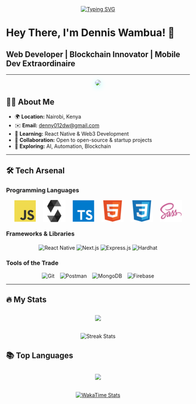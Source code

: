 <!-- Animated Typing SVG -->
<div align="center">
  <a href="https://git.io/typing-svg">
    <img src="https://readme-typing-svg.herokuapp.com/?lines=Hello+Human+👋;Welcome+to+My+Digital+Realm!&center=true&size=30&color=00FFFF&duration=3000" alt="Typing SVG" />
  </a>
</div>

# Hey There, I'm Dennis Wambua! 🚀

## Web Developer | Blockchain Innovator | Mobile Dev Extraordinaire
---

<div align="center">
  <img src="https://media.giphy.com/media/gjrYDwbjnK8x36xZIO/giphy.gif" width="300" style="border-radius: 15px; box-shadow: 0 4px 15px rgba(0, 255, 255, 0.3);" />
</div>

## 👨‍💻 About Me
- 🌍 **Location:** Nairobi, Kenya  
- ✉️ **Email:** [denny012dw@gmail.com](mailto:denny012dw@gmail.com)  
- 🧠 **Learning:** React Native & Web3 Development  
- 🤝 **Collaboration:** Open to open-source & startup projects  
- 🔧 **Exploring:** AI, Automation, Blockchain  

---

## 🛠️ Tech Arsenal

### Programming Languages
<div align="center" style="display: flex; flex-wrap: wrap; gap: 20px; justify-content: center;">
  <img src="https://github.com/devicons/devicon/blob/master/icons/javascript/javascript-original.svg" width="60" height="60" title="JavaScript" style="transition: transform 0.3s; :hover { transform: scale(1.1); }" />
  <img src="https://github.com/devicons/devicon/blob/master/icons/solidity/solidity-original.svg" width="60" height="60" title="Solidity" style="transition: transform 0.3s; :hover { transform: scale(1.1); }" />
  <img src="https://github.com/devicons/devicon/blob/master/icons/typescript/typescript-original.svg" width="60" height="60" title="TypeScript" style="transition: transform 0.3s; :hover { transform: scale(1.1); }" />
  <img src="https://github.com/devicons/devicon/blob/master/icons/html5/html5-original.svg" width="60" height="60" title="HTML" style="transition: transform 0.3s; :hover { transform: scale(1.1); }" />
  <img src="https://github.com/devicons/devicon/blob/master/icons/css3/css3-original.svg" width="60" height="60" title="CSS" style="transition: transform 0.3s; :hover { transform: scale(1.1); }" />
  <img src="https://github.com/devicons/devicon/blob/master/icons/sass/sass-original.svg" width="60" height="60" title="Sass" style="transition: transform 0.3s; :hover { transform: scale(1.1); }" />
</div>

### Frameworks & Libraries
<div align="center" style="margin: 20px 0;">
  <img src="https://img.shields.io/badge/React_Native-61DAFB?style=for-the-badge&logo=react&logoColor=black" alt="React Native" />
  <img src="https://img.shields.io/badge/Next.js-000000?style=for-the-badge&logo=next.js&logoColor=white" alt="Next.js" />
  <img src="https://img.shields.io/badge/Express.js-404D59?style=for-the-badge&logo=express&logoColor=white" alt="Express.js" />
  <img src="https://img.shields.io/badge/Hardhat-F5A623?style=for-the-badge&logo=hardhat&logoColor=black" alt="Hardhat" />
</div>

### Tools of the Trade
<div align="center" style="display: flex; flex-wrap: wrap; gap: 15px; justify-content: center;">
  <img src="https://img.shields.io/badge/Git-F05032?style=for-the-badge&logo=git&logoColor=white" alt="Git" />
  <img src="https://img.shields.io/badge/Postman-FF6C37?style=for-the-badge&logo=postman&logoColor=white" alt="Postman" />
  <img src="https://img.shields.io/badge/MongoDB-47A248?style=for-the-badge&logo=mongodb&logoColor=white" alt="MongoDB" />
  <img src="https://img.shields.io/badge/Firebase-FFCA28?style=for-the-badge&logo=firebase&logoColor=black" alt="Firebase" />
</div>

---

## 🔥 My Stats
<div align="center" style="margin: 30px 0;">
  <a href="https://github.com/Dennis-DW">
    <img src="https://github-readme-stats.vercel.app/api?username=Dennis-DW&show_icons=true&theme=radical&hide_border=true&bg_color=0D1117&title_color=00FFFF&icon_color=FF69B4" width="500" />
  </a>
</div>

<div align="center">
  <img src="https://github-readme-streak-stats.herokuapp.com/?user=Dennis-DW&theme=radical&hide_border=true&background=0D1117&stroke=00FFFF&ring=FF69B4&fire=FF69B4&currStreakNum=00FFFF" alt="Streak Stats" />
</div>

## 📚 Top Languages
<div align="center" style="margin: 30px 0;">
  <a href="https://github.com/Dennis-DW">
    <img src="https://github-readme-stats.vercel.app/api/top-langs/?username=Dennis-DW&layout=compact&theme=radical&hide_border=true&bg_color=0D1117&title_color=00FFFF&text_color=FFFFFF" width="400" />
  </a>
</div>

<!-- WakaTime Badge -->
<div align="center" style="margin-top: 20px;">
  <a href="https://wakatime.com/@2c133a45-3a76-4464-b94e-4a43b7a0be67" target="_blank">
    <img src="https://wakatime.com/badge/user/2c133a45-3a76-4464-b94e-4a43b7a0be67.svg?style=flat-square" alt="WakaTime Stats" />
  </a>
</div>

